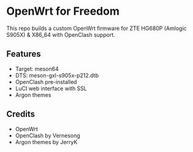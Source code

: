 # OpenWrt for Freedom

This repo builds a custom OpenWrt firmware for ZTE HG680P (Amlogic S905X) & X86_64 with OpenClash support.

## Features
- Target: meson64
- DTS: meson-gxl-s905x-p212.dtb
- OpenClash pre-installed
- LuCI web interface with SSL
- Argon themes

## Credits
- OpenWrt
- OpenClash by Vernesong
- Argon themes by JerryK
